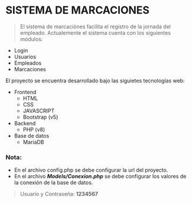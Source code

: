 # SISTEMA DE MARCACIONES

> El sistema de marcaciónes facilita el registro de la jornada del empleado. Actualemente el sistema cuenta con los siguientes módulos: 

* Login
* Usuarios
* Empleados
* Marcaciones

El proyecto se encuentra desarrollado bajo las siguietes tecnologías web: 

* Frontend
    * HTML
    * CSS
    * JAVASCRIPT
    * Bootstrap (v5)
* Backend
    * PHP (v8)
* Base de datos
    * MariaDB 


### Nota: 

- En el archivo config.php se debe configurar la url del proyecto. 
- En el archivo ***Models/Conexion.php*** se debe configurar los valores de la conexión de la base de datos. 

> Usuario y Contraseña: **1234567**
